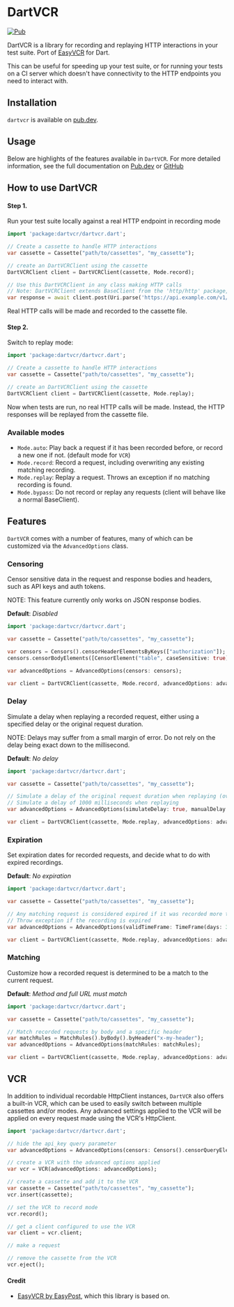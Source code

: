 # DartVCR

[![Pub](https://img.shields.io/pub/v/dartvcr)](https://pub.dev/packages/dartvcr)

DartVCR is a library for recording and replaying HTTP interactions in your test suite. Port of [EasyVCR](https://github.com/EasyPost/easyvcr-csharp) for Dart.

This can be useful for speeding up your test suite, or for running your tests on a CI server which doesn't have
connectivity to the HTTP endpoints you need to interact with.

## Installation

`dartvcr` is available on [pub.dev](https://pub.dev/packages/dartvcr).

## Usage

Below are highlights of the features available in `DartVCR`. For more detailed information, see the full documentation on [Pub.dev](https://pub.dev/documentation/dartvcr/latest/) or [GitHub](https://nateharr.is/dartvcr/)

## How to use DartVCR

#### Step 1.

Run your test suite locally against a real HTTP endpoint in recording mode

```dart
import 'package:dartvcr/dartvcr.dart';

// Create a cassette to handle HTTP interactions
var cassette = Cassette("path/to/cassettes", "my_cassette");

// create an DartVCRClient using the cassette
DartVCRClient client = DartVCRClient(cassette, Mode.record);

// Use this DartVCRClient in any class making HTTP calls
// Note: DartVCRClient extends BaseClient from the 'http/http' package, so it can be used anywhere a BaseClient is expected
var response = await client.post(Uri.parse('https://api.example.com/v1/users'));
```

Real HTTP calls will be made and recorded to the cassette file.

#### Step 2.

Switch to replay mode:

```dart
import 'package:dartvcr/dartvcr.dart';

// Create a cassette to handle HTTP interactions
var cassette = Cassette("path/to/cassettes", "my_cassette");

// create an DartVCRClient using the cassette
DartVCRClient client = DartVCRClient(cassette, Mode.replay);
```

Now when tests are run, no real HTTP calls will be made. Instead, the HTTP responses will be replayed from the cassette
file.

### Available modes

- `Mode.auto`:  Play back a request if it has been recorded before, or record a new one if not. (default mode for `VCR`)
- `Mode.record`: Record a request, including overwriting any existing matching recording.
- `Mode.replay`: Replay a request. Throws an exception if no matching recording is found.
- `Mode.bypass`:  Do not record or replay any requests (client will behave like a normal BaseClient).

## Features

`DartVCR` comes with a number of features, many of which can be customized via the `AdvancedOptions` class.

### Censoring

Censor sensitive data in the request and response bodies and headers, such as API keys and auth tokens.

NOTE: This feature currently only works on JSON response bodies.

**Default**: *Disabled*

```dart
import 'package:dartvcr/dartvcr.dart';

var cassette = Cassette("path/to/cassettes", "my_cassette");

var censors = Censors().censorHeaderElementsByKeys(["authorization"]); // Hide the Authorization header
censors.censorBodyElements([CensorElement("table", caseSensitive: true)]); // Hide the table element (case sensitive) in the request and response body

var advancedOptions = AdvancedOptions(censors: censors);

var client = DartVCRClient(cassette, Mode.record, advancedOptions: advancedOptions);
```

### Delay

Simulate a delay when replaying a recorded request, either using a specified delay or the original request duration.

NOTE: Delays may suffer from a small margin of error. Do not rely on the delay being exact down to the millisecond.

**Default**: *No delay*

```dart
import 'package:dartvcr/dartvcr.dart';

var cassette = Cassette("path/to/cassettes", "my_cassette");

// Simulate a delay of the original request duration when replaying (overrides ManualDelay)
// Simulate a delay of 1000 milliseconds when replaying
var advancedOptions = AdvancedOptions(simulateDelay: true, manualDelay: 1000);

var client = DartVCRClient(cassette, Mode.replay, advancedOptions: advancedOptions);
```

### Expiration

Set expiration dates for recorded requests, and decide what to do with expired recordings.

**Default**: *No expiration*

```dart
import 'package:dartvcr/dartvcr.dart';

var cassette = Cassette("path/to/cassettes", "my_cassette");

// Any matching request is considered expired if it was recorded more than 30 days ago
// Throw exception if the recording is expired
var advancedOptions = AdvancedOptions(validTimeFrame: TimeFrame(days: 30), whenExpired: ExpirationAction.throwException);

var client = DartVCRClient(cassette, Mode.replay, advancedOptions: advancedOptions);
```

### Matching

Customize how a recorded request is determined to be a match to the current request.

**Default**: *Method and full URL must match*

```dart
import 'package:dartvcr/dartvcr.dart';

var cassette = Cassette("path/to/cassettes", "my_cassette");

// Match recorded requests by body and a specific header
var matchRules = MatchRules().byBody().byHeader("x-my-header");
var advancedOptions = AdvancedOptions(matchRules: matchRules);

var client = DartVCRClient(cassette, Mode.replay, advancedOptions: advancedOptions);
```

## VCR

In addition to individual recordable HttpClient instances, `DartVCR` also offers a built-in VCR, which can be used to
easily switch between multiple cassettes and/or modes. Any advanced settings applied to the VCR will be applied on every
request made using the VCR's HttpClient.

```dart
import 'package:dartvcr/dartvcr.dart';

// hide the api_key query parameter
var advancedOptions = AdvancedOptions(censors: Censors().censorQueryElementsByKeys(["api_key"]));

// create a VCR with the advanced options applied
var vcr = VCR(advancedOptions: advancedOptions);

// create a cassette and add it to the VCR
var cassette = Cassette("path/to/cassettes", "my_cassette");
vcr.insert(cassette);

// set the VCR to record mode
vcr.record();

// get a client configured to use the VCR
var client = vcr.client;

// make a request

// remove the cassette from the VCR
vcr.eject();
```

#### Credit

- [EasyVCR by EasyPost](https://github.com/easypost/easyvcr-csharp), which this library is based on.
